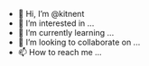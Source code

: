- 👋 Hi, I’m @kitnent
- 👀 I’m interested in ...
- 🌱 I’m currently learning ...
- 💞️ I’m looking to collaborate on ...
- 📫 How to reach me ...

<!---
kitnent/kitnent is a ✨ special ✨ repository because its `README.md` (this file) appears on your GitHub profile.
You can click the Preview link to take a look at your changes.
--->
